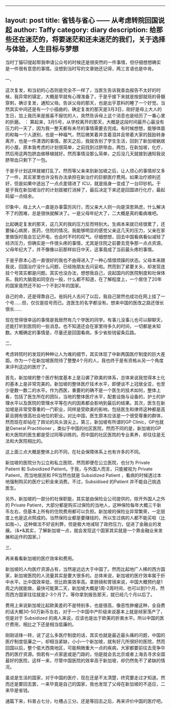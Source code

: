 
---
layout: post
title: 省钱与省心 —— 从考虑转院回国说起 
author: Taffy
category: diary
description: 给那些还在迷茫的，将要迷茫和还未迷茫的我们，关于选择与体验，人生目标与梦想
---

当时丁猫🐱提起帮我申请公众号的时候还是很突然的一件事情，但仔细想想确实是一件很有意思的事情。没想到当时写的文章她还记得，两三言语也是中肯。

一、

这次复发，和当初的心态则是完全不一样了，当医生告诉我查血报告不太好的时候，我异常的镇定，大概是早就有心理准备了，于是乎接下来就是按部就班的骨髓穿刺，确诊复发，通知父母。告诉父母的那天，也是出乎意料的睡了一个好觉。当然其实中间还是有一个小插曲的，确定复发的那天是3月3日，刚好是母上大人的生日，加上我历来是报喜不报忧的人，突然告诉母上这个消息也是经历了一番心里的折磨。
：
算起来，3月5号，从学校离开的那天，大概是这段时间最开心最没有压力的一天了，因为我一整天都有未尽的事情需要去完成。有时候想想，能够体面的和每一个人道别，也是一种福气，然后微笑着并含着泪并且带着大家的鼓励转身离开，也是一件潇洒的事情。那天之后，我就告别了学生生活，回到了新加坡蜗居的小屋。原本我考虑的计划很简单，之前找到过脐带血，两包，在新加坡，化疗，然后用这两包脐血做移植就好。然而事情没那么简单，之后没几天就接到通知我说脐带血只剩下了一包。

于是乎计划这样就被打乱了。然而等父亲来到新加坡之后，让人烦心的事情却又多了一件，其实家里也许没有办法承担在新治疗的巨额医疗费用。如果治疗顺利还好，但是如果中途出了一点点差错进了 ICU，就是摇身一变成了一台印钞机。于是乎我在新加坡治疗的计划就被打消掉了，最后决定下来还是回国进行化疗，最起码留一点结余。

印象中，母上大人一直是办事雷厉风行，而父亲大人则一向是深思熟虑，什么解决不了的困难，总是很快就解决了。一是父母年纪大了，二大概是真的看病难吧。

比起确定复发的那天，这几天的我的压力反而特别大。生病本来就已经很累了，还要操心病房，医药，住院的情况。我能够明显的感觉父亲这几天的压力，父亲在家里做饭时竟会忘记开电，也会时不时的叹气。仔细想想，回去中国看病看似减轻了经济压力，但确实是一件很头疼的事情，尤其是住院之前要去竞争那一点点资源。父母年纪大了，并不像像以前那样如日中天，这事竟成了当前最头疼的事情。

于是乎原本心态一直很好的我也不由得进入了一种心情很烦躁的状态。父母本来跟我说，回国治疗没什么问题，已经拖朋友去问妥啦。然而到了紧要关头，却发现连挂个号其实都是问题。其实也没办法，想想我自己，说起国内的医院制度和社保体系，我的大脑竟如同空白一般，什么都不知道，在了解程度上，一个居住了20年的国家竟然还不如一个不到2年的国家。

自己的命，还是得靠自己。爸妈托人去问了以后，我自己居然也成功在网上挂了一个号……但，仅仅是挂号而已。连医生的名字都没有。想来中国的医改之路还很长很长……

现在觉得很幸运的事情是我居然有几个学医的同学。有事儿没事儿也可以聊聊天，还能打听到医院的一些消息。也不知道还会在家里待多久的时间，一切都是未知数。大概确定的事情是，尽量还是回国看病，多少省些钱留条后路。

二、

考虑转院时的发现的种种让人为难的细节，其实体现了中新两国医疗制度的巨大差距。作为一个在新加坡医院待了整整4个月的人，我也终于是有资格从另一个角度来评判这边的医疗了。

首先，新加坡的整个医疗制度基本上是沿袭了欧美的体系，总体来说我觉得本土化的基本上是非常完美的。新加坡的整体医疗技术水平，即便谈不上冠居全亚，也至少是数一数二的水平。作为西医，重要的的确不是一个医生的技术如何，整体上看，包括了医生所在的团队，当地的整体医疗水平，配套设施与设备的，护士的护理水平以及医院的管理水平等在内的因素都会影响到最后的结果。其次，医生在新加坡是非常受尊重的一门职业，同样是受欧美的影响，包括医生和律师这种都是高薪且拥有很高社会地位的职业。对比中国，医生原本应该是一个很受尊重的群体，然而现在却站在了舆论的风头浪尖上。第三，新加坡有所谓的GP Clinic，GP也就是General Practitioner ，类似于中国的社区医院，然而不同的是，新加坡的GP和大医院的医生都是受过同等训练的。而中国的社区医院的专业素养，却往往是无法和大医院相比的。

这上面三点大概是整体上的不同，在社会保障体系上也有许多的不同。

新加坡的医院分为公立和私立医院，然而即便在公立医院，也分为 Private Patient 和 Subsidized Patient。于我，与外国人而言，只能被视为 Private Patient，而当地居民和 PR当然也就是 Subsidized Patient ，看病的时候透过本地强制购买的医疗公积金来消费。不过，Subsidised 的Patient 并不能自己挑选医生。

另外，新加坡的一部分的社保职能，其实是由保险业公司提供的，除开外国人之外的 Private Patient，大部分都是购买过保险的当地人，这种保险每年大概三千新币左右，但基本上所有的住院费用都可以负担。新加坡的保险业异常繁荣，一定层度上也是这点照成的。当然保险业都是要赚钱的，所以生过病的人都不能买啦（比如我~）。这种做法不好说利弊，但是极大地减轻了政府压力，促进了金融业的发展。（&*&其实，了解新加坡一点，就会发现这个国家其实就是一个靠金融业来发展和运作的国家。）

三、

再来看看新加坡的医疗效率和费用。

新加坡的人均医疗资源占有，当然是远远大于中国了。然而比起地广人稀的西方国家，新加坡医院的人流量其实是要大很多的。总体来说，新加坡的医疗效率属于折中水平。比中国效率低，但比欧美效率高。拿肠镜和胃镜来说，中国大概预约是1周之内就能做，最快可能第二天，新加坡大概是1周-2周时间，也可以到1个月，然而西方国家往往就是2-3个月了。等你拿到报告那天，就已经几个月以后了。

费用上来说新加坡比起欧美差的不是特别多，也是很高，像恶性肿瘤这种，全自费的话大概30-50万新币左右，对于一个中国中产阶级来说基本上就是倾家荡产了，但是对于 Subsidized 的病人来说，应该也是出于欧美的折衷水平。所以中国的医疗费用，相比之下还是相当低廉的。

刚刚话锋一转，说了这么多医疗制度的话，其实也就是最近最头痛的问题，中国的医疗制度低廉之一，却相当紧缺，小小一个新加坡，就有好几所很好的医院，然而回国以后，整个偌大西南地区，可能稍微重大一点的疾病，大家都要前往去竞争华西的医疗资源。倘若有一点家底或是门路的，怕是就会去北京或者上海去寻求全国最好的医院，这样一来，尽管中国医院的效率高于新加坡，却仍然免不了紧缺的情况。

虽说是生活的国家，对于中国的医疗，现在还是不太清楚，终究要走过才知道。然而还是要回去罢，一来毕竟是自己的国家，我也发现了父母在新加坡的不适应，二来毕是省钱。

通篇下来，科普占七分，吐槽占三分。还是等回去之后，再来评价中国的医疗吧。

